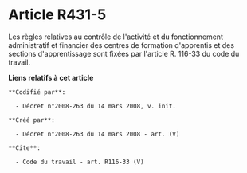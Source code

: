 # Article R431-5

Les règles relatives au contrôle de l'activité et du fonctionnement administratif et financier des centres de formation
d'apprentis et des sections d'apprentissage sont fixées par l'article R. 116-33 du code du travail.

**Liens relatifs à cet article**

	**Codifié par**:

	  - Décret n°2008-263 du 14 mars 2008, v. init.

	**Créé par**:

	  - Décret n°2008-263 du 14 mars 2008 - art. (V)

	**Cite**:

	  - Code du travail - art. R116-33 (V)
